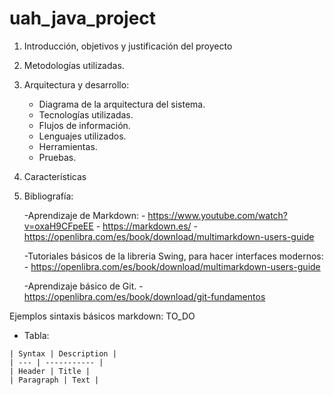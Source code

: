 # uah_java_project

1. Introducción, objetivos y justificación del proyecto
2. Metodologías utilizadas.
3. Arquitectura y desarrollo:
   - Diagrama de la arquitectura del sistema.
   - Tecnologías utilizadas.
   - Flujos de información.
   - Lenguajes utilizados.
   - Herramientas.
   - Pruebas.
4. Características
5. Bibliografía:

   -Aprendizaje de Markdown:
         - https://www.youtube.com/watch?v=oxaH9CFpeEE
         - https://markdown.es/
         - https://openlibra.com/es/book/download/multimarkdown-users-guide
         
   -Tutoriales básicos de la libreria Swing, para hacer interfaces modernos:
         - https://openlibra.com/es/book/download/multimarkdown-users-guide
         
   -Aprendizaje básico de Git.
         - https://openlibra.com/es/book/download/git-fundamentos


Ejemplos sintaxis básicos markdown:
TO_DO

* Tabla:

```
| Syntax | Description |
| --- | ----------- |
| Header | Title |
| Paragraph | Text |
```
